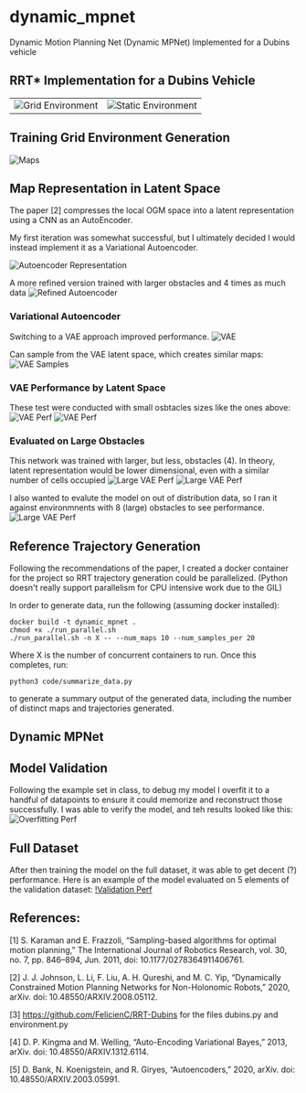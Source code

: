 # dynamic_mpnet
Dynamic Motion Planning Net (Dynamic MPNet) Implemented for a Dubins vehicle

## RRT* Implementation for a Dubins Vehicle

| | |
| --- | --- |
| ![Grid Environment](images/grid_env_rrt_.png) | ![Static Environment](images/static_env_rrt.png) |

## Training Grid Environment Generation
![Maps](images/map_generation.png)

## Map Representation in Latent Space

The paper [2] compresses the local OGM space into a latent representation using a CNN as an AutoEncoder.

My first iteration was somewhat successful, but I ultimately decided I would instead implement it as a Variational Autoencoder.

![Autoencoder Representation](images/reconstructed_ogm_with_autoencoder.png)

A more refined version trained with larger obstacles and 4 times as much data
![Refined Autoencoder](images/AE_larger_dataset.png)

### Variational Autoencoder
Switching to a VAE approach improved performance.
![VAE](images/vae_reconstruction.png)

Can sample from the VAE latent space, which creates similar maps:
![VAE Samples](images/vae_sampling.png)

### VAE Performance by Latent Space
These test were conducted with small osbtacles sizes like the ones above:
![VAE Perf](images/vae_latent_space_size_loss_comparision.png)
![VAE Perf](images/small_obstacles_latent_size_variation.png)

### Evaluated on Large Obstacles

This network was trained with larger, but less, obstacles (4). 
In theory, latent representation would be lower dimensional, even with a similar number of cells occupied
![Large VAE Perf](images/big_obs_vae_loss.png)
![Large VAE Perf](images/big_obs_vae_in_distribution.png)

I also wanted to evalute the model on out of distribution data, so I ran it against environmnents with 8 (large) obstacles to see performance.
![Large VAE Perf](images/big_obs_reconstruction.png)

## Reference Trajectory Generation
Following the recommendations of the paper, I created a docker container for the project so RRT trajectory generation could be parallelized. (Python doesn't really support parallelism for CPU intensive work due to the GIL)

In order to generate data, run the following (assuming docker installed):
```
docker build -t dynamic_mpnet .
chmod +x ./run_parallel.sh
./run_parallel.sh -n X -- --num_maps 10 --num_samples_per 20
```
Where X is the number of concurrent containers to run. Once this completes, run:
```
python3 code/summarize_data.py
```
to generate a summary output of the generated data, including the number of distinct maps and trajectories generated.

## Dynamic MPNet

## Model Validation
Following the example set in class, to debug my model I overfit it to a handful of datapoints to ensure it could memorize and reconstruct those successfully. I was able to verify the model, and teh results looked like this:
![Overfitting Perf](images/model_validated_on_overfit.png)

## Full Dataset
After then training the model on the full dataset, it was able to get decent (?) performance. Here is an example of the model evaluated on 5 elements of the validation dataset:
[!Validation Perf](images/500_epoch_validation_performance.png)

## References:

[1] S. Karaman and E. Frazzoli, “Sampling-based algorithms for optimal motion planning,” The International Journal of Robotics Research, vol. 30, no. 7, pp. 846–894, Jun. 2011, doi: 10.1177/0278364911406761.

[2] J. J. Johnson, L. Li, F. Liu, A. H. Qureshi, and M. C. Yip, “Dynamically Constrained Motion Planning Networks for Non-Holonomic Robots,” 2020, arXiv. doi: 10.48550/ARXIV.2008.05112.

[3] https://github.com/FelicienC/RRT-Dubins for the files dubins.py and environment.py

[4] D. P. Kingma and M. Welling, “Auto-Encoding Variational Bayes,” 2013, arXiv. doi: 10.48550/ARXIV.1312.6114.

[5] D. Bank, N. Koenigstein, and R. Giryes, “Autoencoders,” 2020, arXiv. doi: 10.48550/ARXIV.2003.05991.

